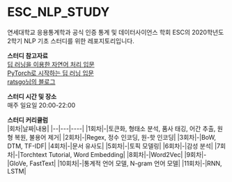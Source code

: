 # ESC_NLP_STUDY

연세대학교 응용통계학과 공식 인증 통계 및 데이터사이언스 학회 ESC의 2020학년도 2학기 NLP 기초 스터디를 위한 레포지토리입니다.

**스터디 참고자료**  
[딥 러닝을 이용한 자연어 처리 입문](https://wikidocs.net/book/2155)  
[PyTorch로 시작하는 딥 러닝 입문](https://wikidocs.net/book/2788)  
[ratsgo님의 블로그](https://ratsgo.github.io)  

**스터디 시간 및 장소**  
매주 일요일 20:00-22:00

**스터디 커리큘럼**  
|회차|날짜|내용|
|--|---|----|
|1회차|-|토큰화, 형태소 분석, 품사 태깅, 어간 추출, 원형 복원, 불용어 제거|
|2회차|-|Regex, 정수 인코딩, 원-핫 인코딩|
|3회차|-|BoW, DTM, TF-IDF|
|4회차|-|문서 유사도|
|5회차|-|토픽 모델링|
|6회차|-|감성 분석|
|7회차|-|Torchtext Tutorial, Word Embedding|
|8회차|-|Word2Vec|
|9회차|-|GloVe, FastText|
|10회차|-|통계적 언어 모델, N-gram 언어 모델|
|11회차|-|RNN, LSTM|